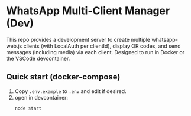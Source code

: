 # WhatsApp Multi-Client Manager (Dev)

This repo provides a development server to create multiple whatsapp-web.js clients (with LocalAuth per clientId), display QR codes, and send messages (including media) via each client. Designed to run in Docker or the VSCode devcontainer.

## Quick start (docker-compose)

1. Copy `.env.example` to `.env` and edit if desired.
2. open in devcontainer:
   ```bash
   node start
